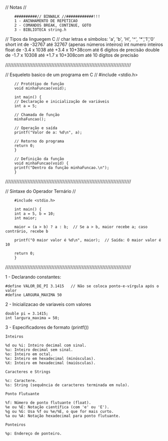 // Notas //

        ##########// BINWALK //############!!!
        1 - ANINHAMENTO DE REPETICAO
        2 - COMANDOS BREAK, CONTINUE, GOTO
        3 - BIBLIOTECA string.h

// Tipos da linguegem C // 
        char 	letras e símbolos:   'a',  'b', 'H', '^', '*','1','0'
        short int 	de -32767 até 32767 (apenas números inteiros)
        int numero inteiros
        float 	de -3.4 x 1038 até +3.4 x 10+38com até 6 dígitos de precisão
        double 	de -1.7 x 10308 até +1.7 x 10+308com até 10 dígitos de precisão

///////////////////////////////////////////////////////////////////////////////

// Esqueleto basico de um programa em C // 
        #include <stdio.h>

        // Protótipo de função
        void minhaFuncao(void);

        int main() {
        // Declaração e inicialização de variáveis
        int a = 5;

        // Chamada de função
        minhaFuncao();

        // Operação e saída
        printf("Valor de a: %d\n", a);

        // Retorno do programa
        return 0;
        }

        // Definição da função
        void minhaFuncao(void) {
        printf("Dentro da função minhaFuncao.\n");
        }

///////////////////////////////////////////////////////////////////////////////

// Sintaxe do Operador Ternário //

        #include <stdio.h>

        int main() {
        int a = 5, b = 10;
        int maior;

        maior = (a > b) ? a : b;  // Se a > b, maior recebe a; caso contrário, recebe b

        printf("O maior valor é %d\n", maior);  // Saída: O maior valor é 10

        return 0;
        }

///////////////////////////////////////////////////////////////////////////////

1 - Declarando constantes:
    
    #define VALOR_DE_PI 3.1415   // Não se coloca ponto-e-vírgula após o valor
    #define LARGURA_MAXIMA 50 

2 - Inicializacao de variaveis com valores
    
    double pi = 3.1415;
    int largura_maxima = 50;

3 - Especificadores de formato (printf())

    Inteiros

    %d ou %i: Inteiro decimal com sinal.
    %u: Inteiro decimal sem sinal.
    %o: Inteiro em octal.
    %x: Inteiro em hexadecimal (minúsculas).
    %X: Inteiro em hexadecimal (maiúsculas).

    Caracteres e Strings

    %c: Caractere.
    %s: String (sequência de caracteres terminada em nulo).

    Ponto Flutuante

    %f: Número de ponto flutuante (float).
    %e ou %E: Notação científica (com 'e' ou 'E').
    %g ou %G: Usa %f ou %e/%E, o que for mais curto.
    %a ou %A: Notação hexadecimal para ponto flutuante.

    Ponteiros

    %p: Endereço de ponteiro.